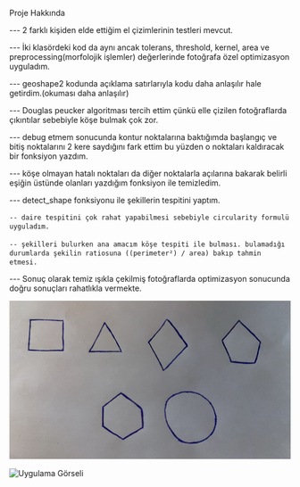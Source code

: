 Proje Hakkında

--- 2 farklı kişiden elde ettiğim el çizimlerinin testleri mevcut.

--- İki klasördeki kod da aynı ancak tolerans, threshold, kernel, area ve preprocessing(morfolojik işlemler) değerlerinde fotoğrafa özel optimizasyon uyguladım.

--- geoshape2 kodunda açıklama satırlarıyla kodu daha anlaşılır hale getirdim.(okuması daha anlaşılır)

--- Douglas peucker algoritması tercih ettim çünkü elle çizilen fotoğraflarda çıkıntılar sebebiyle köşe bulmak çok zor.

--- debug etmem sonucunda kontur noktalarına baktığımda başlangıç ve bitiş noktalarını 2 kere saydığını fark ettim bu yüzden o noktaları kaldıracak bir fonksiyon yazdım.

--- köşe olmayan hatalı noktaları da diğer noktalarla açılarına bakarak belirli eşiğin üstünde olanları yazdığım fonksiyon ile temizledim.

--- detect_shape fonksiyonu ile şekillerin tespitini yaptım.


	-- daire tespitini çok rahat yapabilmesi sebebiyle circularity formulü uyguladım.

	-- şekilleri bulurken ana amacım köşe tespiti ile bulması. bulamadığı durumlarda şekilin ratiosuna ((perimeter²) / area) bakıp tahmin etmesi.



--- Sonuç olarak temiz ışıkla çekilmiş fotoğraflarda optimizasyon sonucunda doğru sonuçları rahatlıkla vermekte.


![Uygulama Görseli](geoshape1_result_debug/img.jpg)



![Uygulama Görseli](geoshape1_result_debug/result.jpg)
